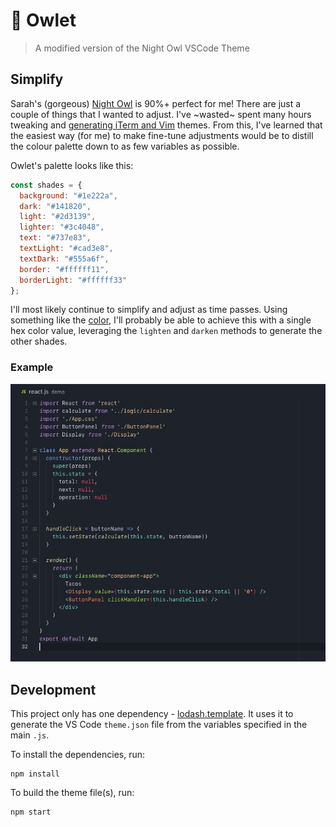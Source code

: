 # 🦉 Owlet

> A modified version of the Night Owl VSCode Theme

## Simplify

Sarah's (gorgeous) [Night Owl](https://github.com/sdras/night-owl-vscode-theme) is 90%+ perfect for me! There are just a couple of things that I wanted to adjust.
I've ~wasted~ spent many hours tweaking and [generating iTerm and Vim](https://github.com/ItsJonQ/base16-builder) themes. From this, I've learned that the easiest way (for me) to make fine-tune adjustments would be to distill the colour palette down to as few variables as possible.

Owlet's palette looks like this:

```js
const shades = {
  background: "#1e222a",
  dark: "#141820",
  light: "#2d3139",
  lighter: "#3c4048",
  text: "#737e83",
  textLight: "#cad3e8",
  textDark: "#555a6f",
  border: "#ffffff11",
  borderLight: "#ffffff33"
};
```

I'll most likely continue to simplify and adjust as time passes. Using something like the [color](https://www.npmjs.com/package/color), I'll probably be able to achieve this with a single hex color value, leveraging the `lighten` and `darken` methods to generate the other shades.

### Example

![This is Owlet with a React file](./images/example-react.jpg)

## Development

This project only has one dependency - [lodash.template](https://www.npmjs.com/package/lodash.template). It uses it to generate the VS Code `theme.json` file from the variables specified in the main `.js`.

To install the dependencies, run:

```
npm install
```

To build the theme file(s), run:

```
npm start
```
